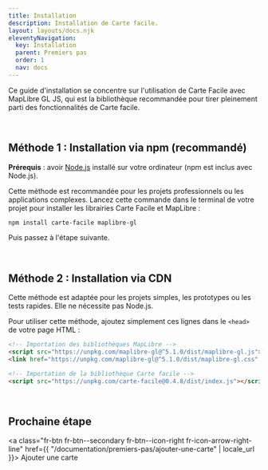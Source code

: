 ```yaml
---
title: Installation
description: Installation de Carte facile.
layout: layouts/docs.njk
eleventyNavigation:
  key: Installation
  parent: Premiers pas
  order: 1
  nav: docs 
---
```


Ce guide d'installation se concentre sur l'utilisation de Carte Facile avec MapLibre GL JS, qui est la bibliothèque recommandée pour tirer pleinement parti des fonctionnalités de Carte facile.

<br>

## Méthode 1 : Installation via npm (recommandé)

**Prérequis** : avoir [Node.js](https://nodejs.org/fr) installé sur votre ordinateur (npm est inclus avec Node.js).

Cette méthode est recommandée pour les projets professionnels ou les applications complexes. Lancez cette commande dans le terminal de votre projet pour installer les librairies Carte Facile et MapLibre :
```bash
npm install carte-facile maplibre-gl
```

Puis passez à l'étape suivante.

<br>

## Méthode 2 : Installation via CDN

Cette méthode est adaptée pour les projets simples, les prototypes ou les tests rapides. Elle ne nécessite pas Node.js.

Pour utiliser cette méthode, ajoutez simplement ces lignes dans le `<head>` de votre page HTML :

```html
<!-- Importation des bibliothèques MapLibre -->
<script src="https://unpkg.com/maplibre-gl@^5.1.0/dist/maplibre-gl.js"></script>
<link href="https://unpkg.com/maplibre-gl@^5.1.0/dist/maplibre-gl.css" rel="stylesheet" />

<!-- Importation de la bibliothèque Carte facile -->
<script src="https://unpkg.com/carte-facile@0.4.8/dist/index.js"></script>
```

<br>

## Prochaine étape

<a class="fr-btn fr-btn--secondary fr-btn--icon-right fr-icon-arrow-right-line"
  href={{ "/documentation/premiers-pas/ajouter-une-carte" | locale_url }}>
  Ajouter une carte
</a>